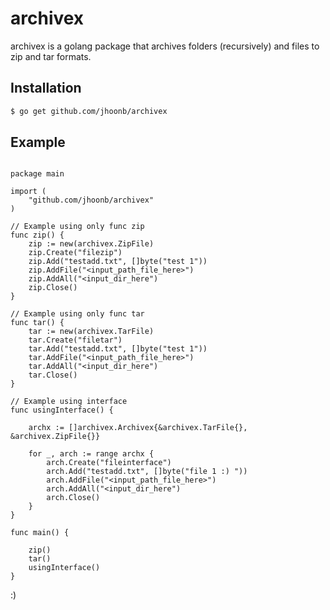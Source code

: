 archivex
========

archivex is a golang package that archives folders (recursively) and files to zip and tar formats.

Installation
-------------

``` bash
$ go get github.com/jhoonb/archivex
``` 


Example 
-------------

``` 

package main

import (
	"github.com/jhoonb/archivex"
)

// Example using only func zip
func zip() {
	zip := new(archivex.ZipFile)
	zip.Create("filezip")
	zip.Add("testadd.txt", []byte("test 1"))
	zip.AddFile("<input_path_file_here>")
	zip.AddAll("<input_dir_here")
	zip.Close()
}

// Example using only func tar
func tar() {
	tar := new(archivex.TarFile)
	tar.Create("filetar")
	tar.Add("testadd.txt", []byte("test 1"))
	tar.AddFile("<input_path_file_here>")
	tar.AddAll("<input_dir_here")
	tar.Close()
}

// Example using interface
func usingInterface() {

	archx := []archivex.Archivex{&archivex.TarFile{}, &archivex.ZipFile{}}

	for _, arch := range archx {
		arch.Create("fileinterface")
		arch.Add("testadd.txt", []byte("file 1 :) "))
		arch.AddFile("<input_path_file_here>")
		arch.AddAll("<input_dir_here")
		arch.Close()
	}
}

func main() {

	zip()
	tar()
	usingInterface()
}

```

:)
